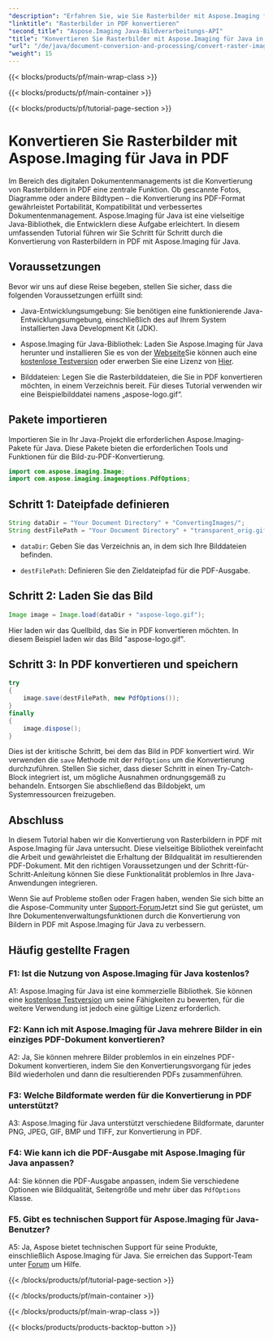 ```yaml
---
"description": "Erfahren Sie, wie Sie Rasterbilder mit Aspose.Imaging für Java in PDF konvertieren. Einfache Schritte für hochwertige Ergebnisse."
"linktitle": "Rasterbilder in PDF konvertieren"
"second_title": "Aspose.Imaging Java-Bildverarbeitungs-API"
"title": "Konvertieren Sie Rasterbilder mit Aspose.Imaging für Java in PDF"
"url": "/de/java/document-conversion-and-processing/convert-raster-images-to-pdf/"
"weight": 15
---
```


{{< blocks/products/pf/main-wrap-class >}}

{{< blocks/products/pf/main-container >}}

{{< blocks/products/pf/tutorial-page-section >}}

# Konvertieren Sie Rasterbilder mit Aspose.Imaging für Java in PDF

Im Bereich des digitalen Dokumentenmanagements ist die Konvertierung von Rasterbildern in PDF eine zentrale Funktion. Ob gescannte Fotos, Diagramme oder andere Bildtypen – die Konvertierung ins PDF-Format gewährleistet Portabilität, Kompatibilität und verbessertes Dokumentenmanagement. Aspose.Imaging für Java ist eine vielseitige Java-Bibliothek, die Entwicklern diese Aufgabe erleichtert. In diesem umfassenden Tutorial führen wir Sie Schritt für Schritt durch die Konvertierung von Rasterbildern in PDF mit Aspose.Imaging für Java.

## Voraussetzungen

Bevor wir uns auf diese Reise begeben, stellen Sie sicher, dass die folgenden Voraussetzungen erfüllt sind:

- Java-Entwicklungsumgebung: Sie benötigen eine funktionierende Java-Entwicklungsumgebung, einschließlich des auf Ihrem System installierten Java Development Kit (JDK).

- Aspose.Imaging für Java-Bibliothek: Laden Sie Aspose.Imaging für Java herunter und installieren Sie es von der [Webseite](https://releases.aspose.com/imaging/java/)Sie können auch eine [kostenlose Testversion](https://releases.aspose.com/) oder erwerben Sie eine Lizenz von [Hier](https://purchase.aspose.com/buy).

- Bilddateien: Legen Sie die Rasterbilddateien, die Sie in PDF konvertieren möchten, in einem Verzeichnis bereit. Für dieses Tutorial verwenden wir eine Beispielbilddatei namens „aspose-logo.gif“.

## Pakete importieren

Importieren Sie in Ihr Java-Projekt die erforderlichen Aspose.Imaging-Pakete für Java. Diese Pakete bieten die erforderlichen Tools und Funktionen für die Bild-zu-PDF-Konvertierung.

```java
import com.aspose.imaging.Image;
import com.aspose.imaging.imageoptions.PdfOptions;
```

## Schritt 1: Dateipfade definieren

```java
String dataDir = "Your Document Directory" + "ConvertingImages/";
String destFilePath = "Your Document Directory" + "transparent_orig.gif.pdf";
```

- `dataDir`: Geben Sie das Verzeichnis an, in dem sich Ihre Bilddateien befinden.

- `destFilePath`: Definieren Sie den Zieldateipfad für die PDF-Ausgabe.

## Schritt 2: Laden Sie das Bild

```java
Image image = Image.load(dataDir + "aspose-logo.gif");
```

Hier laden wir das Quellbild, das Sie in PDF konvertieren möchten. In diesem Beispiel laden wir das Bild "aspose-logo.gif".

## Schritt 3: In PDF konvertieren und speichern

```java
try
{
    image.save(destFilePath, new PdfOptions());
}
finally
{
    image.dispose();
}
```

Dies ist der kritische Schritt, bei dem das Bild in PDF konvertiert wird. Wir verwenden die `save` Methode mit der `PdfOptions` um die Konvertierung durchzuführen. Stellen Sie sicher, dass dieser Schritt in einen Try-Catch-Block integriert ist, um mögliche Ausnahmen ordnungsgemäß zu behandeln. Entsorgen Sie abschließend das Bildobjekt, um Systemressourcen freizugeben.

## Abschluss

In diesem Tutorial haben wir die Konvertierung von Rasterbildern in PDF mit Aspose.Imaging für Java untersucht. Diese vielseitige Bibliothek vereinfacht die Arbeit und gewährleistet die Erhaltung der Bildqualität im resultierenden PDF-Dokument. Mit den richtigen Voraussetzungen und der Schritt-für-Schritt-Anleitung können Sie diese Funktionalität problemlos in Ihre Java-Anwendungen integrieren.

Wenn Sie auf Probleme stoßen oder Fragen haben, wenden Sie sich bitte an die Aspose-Community unter [Support-Forum](https://forum.aspose.com/)Jetzt sind Sie gut gerüstet, um Ihre Dokumentenverwaltungsfunktionen durch die Konvertierung von Bildern in PDF mit Aspose.Imaging für Java zu verbessern.

## Häufig gestellte Fragen

### F1: Ist die Nutzung von Aspose.Imaging für Java kostenlos?

A1: Aspose.Imaging für Java ist eine kommerzielle Bibliothek. Sie können eine [kostenlose Testversion](https://releases.aspose.com/) um seine Fähigkeiten zu bewerten, für die weitere Verwendung ist jedoch eine gültige Lizenz erforderlich.

### F2: Kann ich mit Aspose.Imaging für Java mehrere Bilder in ein einziges PDF-Dokument konvertieren?

A2: Ja, Sie können mehrere Bilder problemlos in ein einzelnes PDF-Dokument konvertieren, indem Sie den Konvertierungsvorgang für jedes Bild wiederholen und dann die resultierenden PDFs zusammenführen.

### F3: Welche Bildformate werden für die Konvertierung in PDF unterstützt?

A3: Aspose.Imaging für Java unterstützt verschiedene Bildformate, darunter PNG, JPEG, GIF, BMP und TIFF, zur Konvertierung in PDF.

### F4: Wie kann ich die PDF-Ausgabe mit Aspose.Imaging für Java anpassen?

A4: Sie können die PDF-Ausgabe anpassen, indem Sie verschiedene Optionen wie Bildqualität, Seitengröße und mehr über das `PdfOptions` Klasse.

### F5. Gibt es technischen Support für Aspose.Imaging für Java-Benutzer?

A5: Ja, Aspose bietet technischen Support für seine Produkte, einschließlich Aspose.Imaging für Java. Sie erreichen das Support-Team unter [Forum](https://forum.aspose.com/) um Hilfe.

{{< /blocks/products/pf/tutorial-page-section >}}

{{< /blocks/products/pf/main-container >}}

{{< /blocks/products/pf/main-wrap-class >}}

{{< blocks/products/products-backtop-button >}}